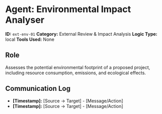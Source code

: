 # Agent: Environmental Impact Analyser

**ID:** `ext-env-01`
**Category:** External Review & Impact Analysis
**Logic Type:** local
**Tools Used:** None

## Role

Assesses the potential environmental footprint of a proposed project, including resource consumption, emissions, and ecological effects.

## Communication Log

*   **[Timestamp]:** [Source -> Target] - [Message/Action]
*   **[Timestamp]:** [Source -> Target] - [Message/Action]
